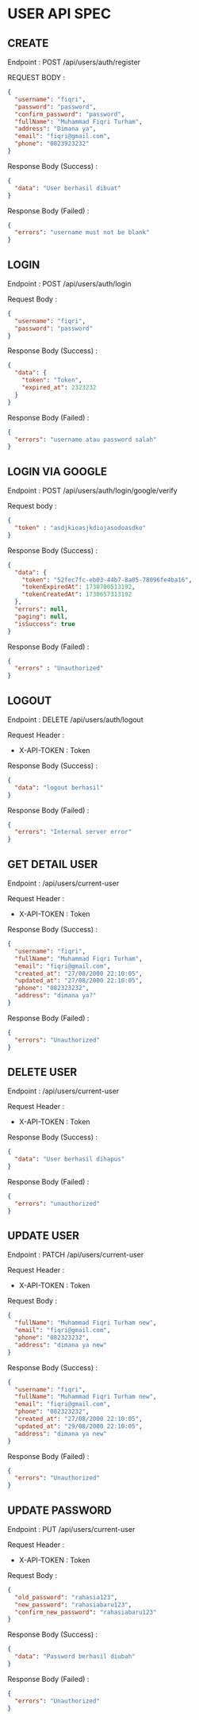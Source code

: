 # USER API SPEC

## CREATE

Endpoint :  POST /api/users/auth/register

REQUEST BODY :

```json
{
  "username": "fiqri",
  "password": "password",
  "confirm_password": "password",
  "fullName": "Muhammad Fiqri Turham",
  "address": "Dimana ya",
  "email": "fiqri@gmail.com",
  "phone": "0823923232"
}
```

Response Body (Success) :

```json
{
  "data": "User berhasil dibuat"
}
```

Response Body (Failed) :

```json
{
  "errors": "username must not be blank"
}
```

## LOGIN

Endpoint : POST /api/users/auth/login

Request Body :

```json
{
  "username": "fiqri",
  "password": "password"
}
```

Response Body (Success) :

```json
{
  "data": {
    "token": "Token",
    "expired_at": 2323232
  }
}
```

Response Body (Failed) :

```json
{
  "errors": "username atau password salah"
}
```

## LOGIN VIA GOOGLE

Endpoint : POST /api/users/auth/login/google/verify

Request body : 

```json
{
  "token" : "asdjkioasjkdiojasodoasdko"
}
```

Response Body (Success) :

```json
{
  "data": {
    "token": "52fec7fc-eb03-44b7-8a05-78096fe4ba16",
    "tokenExpiredAt": 1730700513192,
    "tokenCreatedAt": 1730657313192
  },
  "errors": null,
  "paging": null,
  "isSuccess": true
}
```

Response Body (Failed) : 

```json
{
  "errors" : "Unauthorized"
}
```

## LOGOUT

Endpoint : DELETE /api/users/auth/logout

Request Header :

- X-API-TOKEN : Token

Response Body (Success) :

```json
{
  "data": "logout berhasil"
}
```

Response Body (Failed) :

```json
{
  "errors": "Internal server error"
}
```

## GET DETAIL USER

Endpoint : /api/users/current-user

Request Header :

- X-API-TOKEN : Token

Response Body (Success) :

```json
{
  "username": "fiqri",
  "fullName": "Muhammad Fiqri Turham",
  "email": "fiqri@gmail.com",
  "created_at": "27/08/2000 22:10:05",
  "updated_at": "27/08/2000 22:10:05",
  "phone": "082323232",
  "address": "dimana ya?"
}
```

Response Body (Failed) :

```json
{
  "errors": "Unauthorized"
}
```

## DELETE USER

Endpoint : /api/users/current-user

Request Header :

- X-API-TOKEN : Token

Response Body (Success) :

```json
{
  "data": "User berhasil dihapus"
}

```

Response Body (Failed) :

```json
{
  "errors": "unauthorized"
}
```

## UPDATE USER

Endpoint : PATCH /api/users/current-user

Request Header :

- X-API-TOKEN : Token

Request Body :

```json
{
  "fullName": "Muhammad Fiqri Turham new",
  "email": "fiqri@gmail.com",
  "phone": "082323232",
  "address": "dimana ya new"
}
```

Response Body (Success) :

```json
{
  "username": "fiqri",
  "fullName": "Muhammad Fiqri Turham new",
  "email": "fiqri@gmail.com",
  "phone": "082323232",
  "created_at": "27/08/2000 22:10:05",
  "updated_at": "29/08/2000 22:10:05",
  "address": "dimana ya new"
}
```

Response Body (Failed) :

```json
{
  "errors": "Unauthorized"
}
```

## UPDATE PASSWORD

Endpoint : PUT /api/users/current-user

Request Header :

- X-API-TOKEN : Token

Request Body :

```json
{
  "old_password": "rahasia123",
  "new_password": "rahasiabaru123",
  "confirm_new_password": "rahasiabaru123"
}
```

Response Body (Success) :

```json
{
  "data": "Password berhasil diubah"
}
```

Response Body (Failed) :

```json
{
  "errors": "Unauthorized"
}
```


